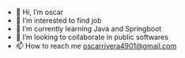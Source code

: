 - 👋 Hi, I’m oscar
- 👀 I’m interested to find job
- 🌱 I’m currently learning Java and Springboot
- 💞️ I’m looking to collaborate in public softwares
- 📫 How to reach me oscarrivera4901@gmail.com

<!---
4901oscar/4901oscar is a ✨ special ✨ repository because its `README.md` (this file) appears on your GitHub profile.
You can click the Preview link to take a look at your changes.
--->
